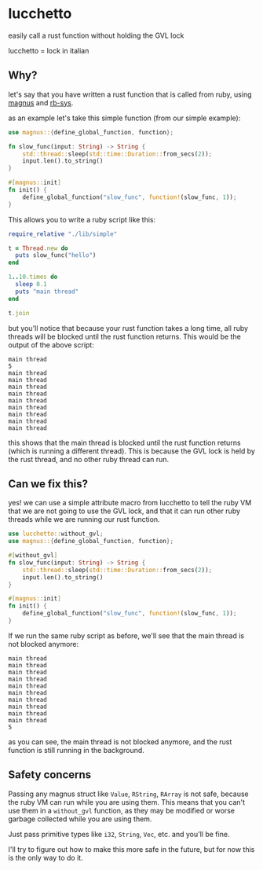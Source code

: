 # lucchetto

easily call a rust function without holding the GVL lock

lucchetto = lock in italian

## Why?

let's say that you have written a rust function that is called from ruby, using
[magnus](https://github.com/matsadler/magnus) and [rb-sys](https://github.com/oxidize-rb/rb-sys).

as an example let's take this simple function (from our simple example):

```rust
use magnus::{define_global_function, function};

fn slow_func(input: String) -> String {
    std::thread::sleep(std::time::Duration::from_secs(2));
    input.len().to_string()
}

#[magnus::init]
fn init() {
    define_global_function("slow_func", function!(slow_func, 1));
}

```

This allows you to write a ruby script like this:

```ruby
require_relative "./lib/simple"

t = Thread.new do
  puts slow_func("hello")
end

1..10.times do
  sleep 0.1
  puts "main thread"
end

t.join
```

but you'll notice that because your rust function takes a long time, all ruby threads will be blocked until the rust function returns. This would be the output of the above script:

```
main thread
5
main thread
main thread
main thread
main thread
main thread
main thread
main thread
main thread
main thread
```

this shows that the main thread is blocked until the rust function returns (which is running a different thread). This is because the GVL lock is held by the rust thread, and no other ruby thread can run.

## Can we fix this?

yes! we can use a simple attribute macro from lucchetto to tell the ruby VM that we are not going to use the GVL lock, and that it can run other ruby threads while we are running our rust function.

```rust
use lucchetto::without_gvl;
use magnus::{define_global_function, function};

#[without_gvl]
fn slow_func(input: String) -> String {
    std::thread::sleep(std::time::Duration::from_secs(2));
    input.len().to_string()
}

#[magnus::init]
fn init() {
    define_global_function("slow_func", function!(slow_func, 1));
}
```

If we run the same ruby script as before, we'll see that the main thread is not blocked anymore:

```
main thread
main thread
main thread
main thread
main thread
main thread
main thread
main thread
main thread
main thread
5
```

as you can see, the main thread is not blocked anymore, and the rust function is still running in the background.

## Safety concerns

Passing any magnus struct like `Value`, `RString`, `RArray` is not safe, because the ruby VM can run while you are using them. This means that you can't use them in a `without_gvl` function, as they may be modified or
worse garbage collected while you are using them.

Just pass primitive types like `i32`, `String`, `Vec`, etc. and you'll be fine.

I'll try to figure out how to make this more safe in the future, but for now this is the only way to do it.
